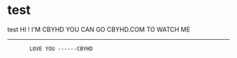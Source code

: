 # test
test
HI !  I'M CBYHD YOU CAN GO CBYHD.COM TO WATCH ME 







---------------------------------------------------------------------



           LOVE YOU ------CBYHD
